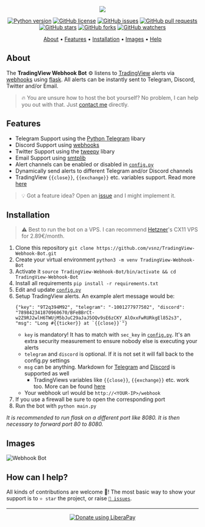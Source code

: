 <p align="center"><a href="https://github.com/vsnz/TradingView-Webhook-Bot" target="_blank"><img src="https://raw.githubusercontent.com/vsnz/TradingView-Webhook-Bot/master/assets/logo.png"></a></p>

<p align="center">
    <a href="https://www.python.org/downloads/release/python-380/"><img src="https://img.shields.io/badge/python-3.8-blue.svg?style=plastic" alt="Python version"></a>
    <a href="https://github.com/vsnz/TradingView-Webhook-Bot/blob/master/LICENSE"><img src="https://img.shields.io/github/license/vsnz/TradingView-Webhook-Bot?style=plastic" alt="GitHub license"></a>
    <a href="https://github.com/vsnz/TradingView-Webhook-Bot/issues"><img src="https://img.shields.io/github/issues/vsnz/TradingView-Webhook-Bot?style=plastic" alt="GitHub issues"></a>
    <a href="https://github.com/vsnz/TradingView-Webhook-Bot/pulls"><img src="https://img.shields.io/github/issues-pr/vsnz/TradingView-Webhook-Bot?style=plastic" alt="GitHub pull requests"></a>
    <br /><a href="https://github.com/vsnz/TradingView-Webhook-Bot/stargazers"><img src="https://img.shields.io/github/stars/vsnz/TradingView-Webhook-Bot?style=social" alt="GitHub stars"></a>
    <a href="https://github.com/vsnz/TradingView-Webhook-Bot/network/members"><img src="https://img.shields.io/github/forks/vsnz/TradingView-Webhook-Bot?style=social" alt="GitHub forks"></a>
    <a href="https://github.com/vsnz/TradingView-Webhook-Bot/watchers"><img src="https://img.shields.io/github/watchers/vsnz/TradingView-Webhook-Bot?style=social" alt="GitHub watchers"></a>
</p>

<p align="center">
  <a href="#about">About</a>
  •
  <a href="#features">Features</a>
  •
  <a href="#installation">Installation</a>
  •
  <a href="#images">Images</a>
  •
  <a href="#how-can-i-help">Help</a>
</p>

## About
The **TradingView Webhook Bot** ⚙️ listens to [TradingView](https://tradingview.com) alerts via [webhooks](https://www.tradingview.com/support/solutions/43000529348-i-want-to-know-more-about-webhooks/) using [flask](https://flask.palletsprojects.com/en/1.1.x/).
All alerts can be instantly sent to Telegram, Discord, Twitter and/or Email. 

> 🔥 You are unsure how to host the bot yourself? No problem, I can help you out with that. Just [contact me](https://github.com/vsnz/vsnz/blob/main/CONTACT.md) directly.

## Features
- Telegram Support using the [Python Telegram](https://github.com/python-telegram-bot/python-telegram-bot) libary
- Discord Support using [webhooks](https://support.discord.com/hc/de/articles/228383668-Webhooks-verwenden)
- Twitter Support using the [tweepy](https://github.com/tweepy/tweepy) libary
- Email Support using [smtplib](https://docs.python.org/3/library/smtplib.html)
- Alert channels can be enabled or disabled in [`config.py`](https://github.com/vsnz/TradingView-Webhook-Bot/blob/master/config.py)
- Dynamically send alerts to different Telegram and/or Discord channels
- TradingView `{{close}}`, `{{exchange}}` etc. variables support. Read more [here](https://www.tradingview.com/blog/en/introducing-variables-in-alerts-14880/)

> 💡 Got a feature idea? Open an [issue](https://github.com/vsnz/TradingView-Webhook-Bot/issues/new) and I might implement it.

## Installation
> ⚠️ Best to run the bot on a VPS. I can recommend <a href="https://vsnz.net/hetzner" title="Get €20 in cloud credits">Hetzner</a>'s CX11 VPS for 2.89€/month.
1. Clone this repository `git clone https://github.com/vsnz/TradingView-Webhook-Bot.git`
1. Create your virtual environment `python3 -m venv TradingView-Webhook-Bot`
1. Activate it `source TradingView-Webhook-Bot/bin/activate && cd TradingView-Webhook-Bot`
1. Install all requirements `pip install -r requirements.txt`
1. Edit and update [`config.py`](https://github.com/vsnz/TradingView-Webhook-Bot/blob/master/config.py)
1. Setup TradingView alerts. An example alert message would be:
    ```
    {"key": "9T2q394M92", "telegram": "-1001277977502", "discord": "789842341870960670/BFeBBrCt-w2Z9RJ2wlH6TWUjM5bJuC29aJaJ5OQv9sE6zCKY_AlOxxFwRURkgEl852s3", "msg": "Long #{{ticker}} at `{{close}}`"}
    ```
    - `key` is mandatory! It has to match with `sec_key` in [`config.py`](https://github.com/vsnz/TradingView-Webhook-Bot/blob/master/config.py). It's an extra security measurement to ensure nobody else is executing your alerts
    - `telegram` and `discord` is optional. If it is not set it will fall back to the config.py settings
    - `msg` can be anything. Markdown for [Telegram](https://core.telegram.org/api/entities) and [Discord](https://support.discord.com/hc/en-us/articles/210298617-Markdown-Text-101-Chat-Formatting-Bold-Italic-Underline-) is supported as well
        - TradingViews variables like `{{close}}`, `{{exchange}}` etc. work too. More can be found [here](https://www.tradingview.com/blog/en/introducing-variables-in-alerts-14880/)
    - Your webhook url would be `http://<YOUR-IP>/webhook`
1. If you use a firewall be sure to open the corresponding port
1. Run the bot with `python main.py`

*It is recommended to run flask on a different port like 8080. It is then necessary to forward port 80 to 8080.*

## Images
![Webhook Bot](https://i.imgur.com/vZA42cc.png)

## How can I help?
All kinds of contributions are welcome 🙌! The most basic way to show your support is to `⭐️ star` the project, or raise [`🐞 issues`](https://github.com/vsnz/TradingView-Webhook-Bot/issues/new).

***

<p align="center">
    <a href="https://liberapay.com/vsnz/donate"><img alt="Donate using LiberaPay" src="https://liberapay.com/assets/widgets/donate.svg"></a>
</p>
